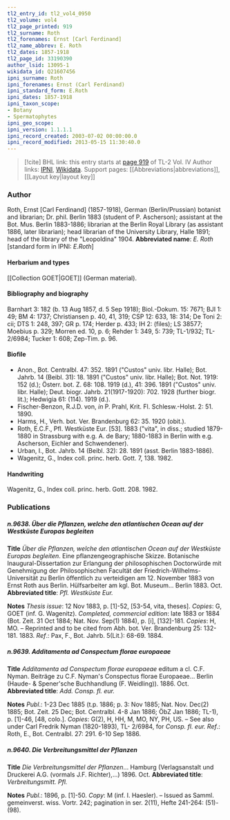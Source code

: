 ```yaml
---
tl2_entry_id: tl2_vol4_0950
tl2_volume: vol4
tl2_page_printed: 919
tl2_surname: Roth
tl2_forenames: Ernst [Carl Ferdinand]
tl2_name_abbrev: E. Roth
tl2_dates: 1857-1918
tl2_page_id: 33190390
author_lsid: 13095-1
wikidata_id: Q21607456
ipni_surname: Roth
ipni_forenames: Ernst (Carl Ferdinand)
ipni_standard_form: E.Roth
ipni_dates: 1857-1918
ipni_taxon_scope: 
- Botany
- Spermatophytes
ipni_geo_scope: 
ipni_version: 1.1.1.1
ipni_record_created: 2003-07-02 00:00:00.0
ipni_record_modified: 2013-05-15 11:30:40.0
---
```


> [!cite] BHL link: this entry starts at [page 919](https://www.biodiversitylibrary.org/page/33190390) of TL-2 Vol. IV
> Author links: [IPNI](https://www.ipni.org/a/13095-1), [Wikidata](https://www.wikidata.org/wiki/Q21607456). Support pages: [[Abbreviations|abbreviations]], [[Layout key|layout key]]

### Author

Roth, Ernst \[Carl Ferdinand\] (1857-1918), German (Berlin/Prussian) botanist and librarian; Dr. phil. Berlin 1883 (student of P. Ascherson); assistant at the Bot. Mus. Berlin 1883-1886; librarian at the Berlin Royal Library (as assistant 1886, later librarian); head librarian of the University Library, Halle 1891; head of the library of the "Leopoldina" 1904. 
**Abbreviated name**: *E. Roth* \[standard form in IPNI: *E.Roth*\]

#### Herbarium and types

[[Collection GOET|GOET]] (German material).

#### Bibliography and biography

Barnhart 3: 182 (b. 13 Aug 1857, d. 5 Sep 1918); Biol.-Dokum. 15: 7671; BJI 1: 49; BM 4: 1737; Christiansen p. 40, 41, 319; CSP 12: 633, 18: 314; De Toni 2: cii; DTS 1: 248, 397; GR p. 174; Herder p. 433; IH 2: (files); LS 38577; Moebius p. 329; Morren ed. 10, p. 6; Rehder 1: 349, 5: 739; TL-1/932; TL-2/6984; Tucker 1: 608; Zep-Tim. p. 96.

#### Biofile

- Anon., Bot. Centralbl. 47: 352. 1891 ("Custos" univ. libr. Halle); Bot. Jahrb. 14 (Beibl. 31): 18. 1891 ("Custos" univ. libr. Halle); Bot. Not. 1919: 152 (d.); Österr. bot. Z. 68: 108. 1919 (d.), 41: 396. 1891 ("Custos" univ. libr. Halle); Deut. biogr. Jahrb. 21(1917-1920): 702. 1928 (further biogr. lit.); Hedwigia 61: (114). 1919 (d.).
- Fischer-Benzon, R.J.D. von, *in* P. Prahl, Krit. Fl. Schlesw.-Holst. 2: 51. 1890.
- Harms, H., Verh. bot. Ver. Brandenburg 62: 35. 1920 (obit.).
- Roth, E.C.F., Pfl. Westküste Eur. \[53\]. 1883 ("vita", in diss.; studied 1879-1880 in Strassburg with e.g. A. de Bary; 1880-1883 in Berlin with e.g. Ascherson, Eichler and Schwendener).
- Urban, I., Bot. Jahrb. 14 (Beibl. 32): 28. 1891 (asst. Berlin 1883-1886).
- Wagenitz, G., Index coll. princ. herb. Gott. 7, 138. 1982.

#### Handwriting

Wagenitz, G., Index coll. princ. herb. Gott. 208. 1982.

### Publications

##### n.9638. Über die Pflanzen, welche den atlantischen Ocean auf der Westküste Europas begleiten

**Title**
*Über die Pflanzen, welche den atlantischen Ocean auf der Westküste Europas begleiten*. Eine pflanzengeographische Skizze. Botanische Inaugural-Dissertation zur Erlangung der philosophischen Doctorwürde mit Genehmigung der Philosophischen Facultät der Friedrich-Wilhelms-Universität zu Berlin öffentlich zu verteidigen am 12. November 1883 von Ernst Roth aus Berlin. Hülfsarbeiter am kgl. Bot. Museum... Berlin 1883. Oct.
**Abbreviated title**: *Pfl. Westküste Eur.*

**Notes**
*Thesis issue*: 12 Nov 1883, p. \[1\]-52, \[53-54, vita, theses\]. *Copies*: G, GOET (inf. G. Wagenitz).
*Completed, commercial edition*: late 1883 or 1884 (Bot. Zeit. 31 Oct 1884; Nat. Nov. Sep(1) 1884), p. \[i\], \[132\]-181. *Copies*: H, MO. – Reprinted and to be cited from Abh. bot. Ver. Brandenburg 25: 132-181. 1883.
*Ref*.: Pax, F., Bot. Jahrb. 5(Lit.): 68-69. 1884.

##### n.9639. Additamenta ad Conspectum florae europaeae

**Title**
*Additamenta ad Conspectum florae europaeae* editum a cl. C.F. Nyman. Beiträge zu C.F. Nyman's Conspectus florae Europaeae... Berlin (Haude- & Spener'sche Buchhandlung (F. Weidling)). 1886. Oct.
**Abbreviated title**: *Add. Consp. fl. eur.*

**Notes**
*Publ*.: 1-23 Dec 1885 (t.p. 1886; p. 3: Nov 1885; Nat. Nov. Dec(2) 1885; Bot. Zeit. 25 Dec; Bot. Centralbl. 4-8 Jan 1886; ÖbZ Jan 1886; TL-1), p. \[1\]-46, \[48, colo.\]. *Copies*: G(2), H, HH, M, MO, NY, PH, US. – See also under Carl Fredrik Nyman (1820-1893), TL- 2/6984, for *Consp. fl. eur.*
*Ref*.: Roth, E., Bot. Centralbl. 27: 291. 6-10 Sep 1886.

##### n.9640. Die Verbreitungsmittel der Pflanzen

**Title**
*Die Verbreitungsmittel der Pflanzen*... Hamburg (Verlagsanstalt und Druckerei A.G. (vormals J.F. Richter),...) 1896. Oct.
**Abbreviated title**: *Verbreitungsmitt. Pfl.*

**Notes**
*Publ*.: 1896, p. \[1\]-50. *Copy*: M (inf. I. Haesler). – Issued as Samml. gemeinverst. wiss. Vortr. 242; pagination in ser. 2(11), Hefte 241-264: (51)-(98).

